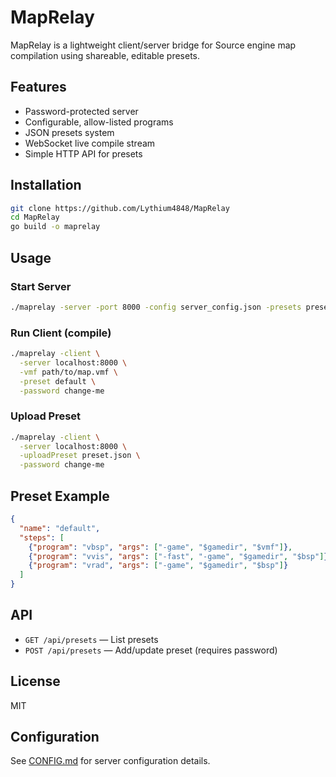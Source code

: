 # MapRelay

MapRelay is a lightweight client/server bridge for Source engine map compilation using shareable, editable presets.

## Features

- Password-protected server
- Configurable, allow-listed programs
- JSON presets system
- WebSocket live compile stream
- Simple HTTP API for presets

## Installation

```sh
git clone https://github.com/Lythium4848/MapRelay
cd MapRelay
go build -o maprelay
```

## Usage

### Start Server

```sh
./maprelay -server -port 8000 -config server_config.json -presets presets.json
```

### Run Client (compile)

```sh
./maprelay -client \
  -server localhost:8000 \
  -vmf path/to/map.vmf \
  -preset default \
  -password change-me
```

### Upload Preset

```sh
./maprelay -client \
  -server localhost:8000 \
  -uploadPreset preset.json \
  -password change-me
```

## Preset Example

```json
{
  "name": "default",
  "steps": [
    {"program": "vbsp", "args": ["-game", "$gamedir", "$vmf"]},
    {"program": "vvis", "args": ["-fast", "-game", "$gamedir", "$bsp"]},
    {"program": "vrad", "args": ["-game", "$gamedir", "$bsp"]}
  ]
}
```

## API

- `GET /api/presets` — List presets
- `POST /api/presets` — Add/update preset (requires password)

## License

MIT

## Configuration

See [CONFIG.md](CONFIG.md) for server configuration details.
